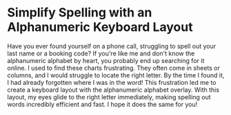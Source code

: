 # Simplify Spelling with an Alphanumeric Keyboard Layout

Have you ever found yourself on a phone call, struggling to spell out your last name or a booking code? If you're like me and don't know the alphanumeric alphabet by heart, you probably end up searching for it online. I used to find these charts frustrating. They often come in sheets or columns, and I would struggle to locate the right letter. By the time I found it, I had already forgotten where I was in the word! This frustration led me to create a keyboard layout with the alphanumeric alphabet overlay. With this layout, my eyes glide to the right letter immediately, making spelling out words incredibly efficient and fast. I hope it does the same for you!

